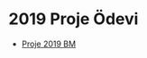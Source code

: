 # 2019 Proje Ödevi

- [Proje 2019 BM](./Ders%20%C4%B0%C3%A7eri%C4%9Fi/2019%20Proje%20%C3%96devi/Proje%202019%20BM.pdf)
